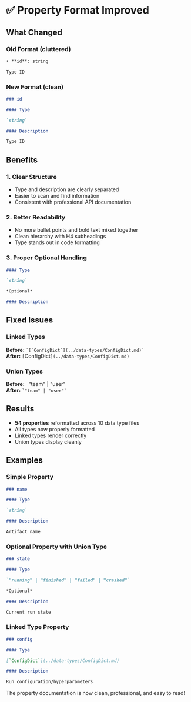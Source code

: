 # ✅ Property Format Improved

## What Changed

### Old Format (cluttered)
```markdown
• **id**: string

Type ID
```

### New Format (clean)
```markdown
### id

#### Type

`string`

#### Description  

Type ID
```

## Benefits

### 1. Clear Structure
- Type and description are clearly separated
- Easier to scan and find information
- Consistent with professional API documentation

### 2. Better Readability
- No more bullet points and bold text mixed together
- Clean hierarchy with H4 subheadings
- Type stands out in code formatting

### 3. Proper Optional Handling
```markdown
#### Type

`string`

*Optional*

#### Description
```

## Fixed Issues

### Linked Types
**Before:** `` `[`ConfigDict`](../data-types/ConfigDict.md)` ``  
**After:** `[`ConfigDict`](../data-types/ConfigDict.md)`

### Union Types
**Before:** `` ``"team" | "user"`` ``  
**After:** `` `"team" | "user"` ``

## Results

- **54 properties** reformatted across 10 data type files
- All types now properly formatted
- Linked types render correctly
- Union types display cleanly

## Examples

### Simple Property
```markdown
### name

#### Type

`string`

#### Description

Artifact name
```

### Optional Property with Union Type
```markdown
### state

#### Type

`"running" | "finished" | "failed" | "crashed"`

*Optional*

#### Description

Current run state
```

### Linked Type Property
```markdown
### config

#### Type

[`ConfigDict`](../data-types/ConfigDict.md)

#### Description

Run configuration/hyperparameters
```

The property documentation is now clean, professional, and easy to read!

